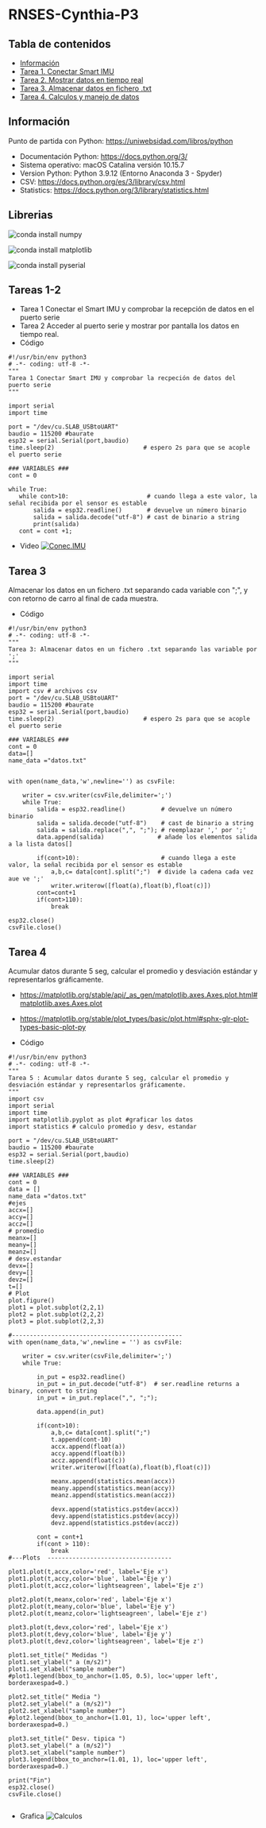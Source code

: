 # RNSES-Cynthia-P3

## Tabla de contenidos 
* [Información](#info)
* [Tarea 1. Conectar Smart IMU](#tarea1)
* [Tarea 2. Mostrar datos en tiempo real ](#tarea2)
* [Tarea 3. Almacenar datos en fichero .txt](#tarea3)
* [Tarea 4. Calculos y manejo de datos](#tarea4)

## Información
Punto de partida con Python: https://uniwebsidad.com/libros/python

* Documentación Python: https://docs.python.org/3/
* Sistema operativo: macOS Catalina versión 10.15.7
* Version Python: Python 3.9.12 (Entorno Anaconda 3 - Spyder)
* CSV: https://docs.python.org/es/3/library/csv.html
* Statistics: https://docs.python.org/3/library/statistics.html

## Librerias
![conda install numpy](https://github.com/Cynthia-696529/Imagenes/blob/main/Captura%20de%20pantalla%202022-08-19%20a%20las%2019.18.01.png)

![conda install matplotlib](https://github.com/Cynthia-696529/Imagenes/blob/main/Captura%20de%20pantalla%202022-08-19%20a%20las%2019.19.15.png)

![conda install pyserial](https://github.com/Cynthia-696529/Imagenes/blob/main/Captura%20de%20pantalla%202022-08-19%20a%20las%2019.23.21.png)

## Tareas 1-2
* Tarea 1
Conectar el Smart IMU y comprobar la recepción de datos en el puerto serie
* Tarea 2 
Acceder al puerto serie y mostrar por pantalla los datos en tiempo real.
* Código
 ```
 #!/usr/bin/env python3
# -*- coding: utf-8 -*-
"""
Tarea 1 Conectar Smart IMU y comprobar la recpeción de datos del puerto serie
"""

import serial
import time

port = "/dev/cu.SLAB_USBtoUART"
baudio = 115200 #baurate
esp32 = serial.Serial(port,baudio)
time.sleep(2)                         # espero 2s para que se acople el puerto serie

### VARIABLES ###
cont = 0

while True:    
    while cont>10:                      # cuando llega a este valor, la señal recibida por el sensor es estable 
        salida = esp32.readline()       # devuelve un número binario
        salida = salida.decode("utf-8") # cast de binario a string
        print(salida)
    cont = cont +1;
 ```
 
* Video
[![Conec.IMU](https://img.youtu.be/VO3m8w6JL4U.jpg)](https://youtu.be/VO3m8w6JL4U)

## Tarea 3
Almacenar los datos en un fichero .txt separando cada variable con ";", y con retorno de carro al final de cada muestra.
* Código
```
#!/usr/bin/env python3
# -*- coding: utf-8 -*-
"""
Tarea 3: Almacenar datos en un fichero .txt separando las variable por ';'
"""

import serial
import time
import csv # archivos csv
port = "/dev/cu.SLAB_USBtoUART"
baudio = 115200 #baurate
esp32 = serial.Serial(port,baudio)
time.sleep(2)                         # espero 2s para que se acople el puerto serie

### VARIABLES ###
cont = 0
data=[]
name_data ="datos.txt"


with open(name_data,'w',newline='') as csvFile:

    writer = csv.writer(csvFile,delimiter=';')
    while True:   
        salida = esp32.readline()          # devuelve un número binario
        salida = salida.decode("utf-8")    # cast de binario a string
        salida = salida.replace(",", ";"); # reemplazar ',' por ';'       
        data.append(salida)               # añade los elementos salida a la lista datos[]
    
        if(cont>10):                       # cuando llega a este valor, la señal recibida por el sensor es estable 
            a,b,c= data[cont].split(";")  # divide la cadena cada vez aue ve ';'    
            writer.writerow([float(a),float(b),float(c)])                             
        cont=cont+1
        if(cont>110):
            break     
 
esp32.close()
csvFile.close()
```
## Tarea 4
Acumular datos durante 5 seg, calcular el promedio y desviación estándar y representarlos gráficamente.
* https://matplotlib.org/stable/api/_as_gen/matplotlib.axes.Axes.plot.html#matplotlib.axes.Axes.plot
* https://matplotlib.org/stable/plot_types/basic/plot.html#sphx-glr-plot-types-basic-plot-py
 
* Código
```
#!/usr/bin/env python3
# -*- coding: utf-8 -*-
"""
Tarea 5 : Acumular datos durante 5 seg, calcular el promedio y desviación estándar y representarlos gráficamente.
"""
import csv
import serial
import time
import matplotlib.pyplot as plot #graficar los datos
import statistics # calculo promedio y desv, estandar

port = "/dev/cu.SLAB_USBtoUART"
baudio = 115200 #baurate
esp32 = serial.Serial(port,baudio)
time.sleep(2)     

### VARIABLES ###
cont = 0
data = []
name_data ="datos.txt"
#ejes
accx=[]   
accy=[]
accz=[]
# promedio
meanx=[]
meany=[]
meanz=[]
# desv.estandar
devx=[]
devy=[]
devz=[]
t=[]
# Plot
plot.figure()
plot1 = plot.subplot(2,2,1)
plot2 = plot.subplot(2,2,2)
plot3 = plot.subplot(2,2,3)

#------------------------------------------------
with open(name_data,'w',newline = '') as csvFile:

    writer = csv.writer(csvFile,delimiter=';')
    while True:   

        in_put = esp32.readline()
        in_put = in_put.decode("utf-8")  # ser.readline returns a binary, convert to string
        in_put = in_put.replace(",", ";");
       
        data.append(in_put)
    
        if(cont>10):
            a,b,c= data[cont].split(";") 
            t.append(cont-10)
            accx.append(float(a))   
            accy.append(float(b))
            accz.append(float(c)) 
            writer.writerow([float(a),float(b),float(c)]) 
            
            meanx.append(statistics.mean(accx))
            meany.append(statistics.mean(accy))
            meanz.append(statistics.mean(accz))
            
            devx.append(statistics.pstdev(accx))
            devy.append(statistics.pstdev(accy))
            devz.append(statistics.pstdev(accz))
            
        cont = cont+1
        if(cont > 110):
            break
#---Plots  -----------------------------------   
    
plot1.plot(t,accx,color='red', label='Eje x')
plot1.plot(t,accy,color='blue', label='Eje y')
plot1.plot(t,accz,color='lightseagreen', label='Eje z')

plot2.plot(t,meanx,color='red', label='Eje x')
plot2.plot(t,meany,color='blue', label='Eje y')
plot2.plot(t,meanz,color='lightseagreen', label='Eje z')

plot3.plot(t,devx,color='red', label='Eje x')
plot3.plot(t,devy,color='blue', label='Eje y')
plot3.plot(t,devz,color='lightseagreen', label='Eje z')

plot1.set_title(" Medidas ")
plot1.set_ylabel(" a (m/s2)")
plot1.set_xlabel("sample number")    
#plot1.legend(bbox_to_anchor=(1.05, 0.5), loc='upper left', borderaxespad=0.)   

plot2.set_title(" Media ")
plot2.set_ylabel(" a (m/s2)")
plot2.set_xlabel("sample number")    
#plot2.legend(bbox_to_anchor=(1.01, 1), loc='upper left', borderaxespad=0.)    

plot3.set_title(" Desv. tipica ")
plot3.set_ylabel(" a (m/s2)")
plot3.set_xlabel("sample number")    
plot3.legend(bbox_to_anchor=(1.01, 1), loc='upper left', borderaxespad=0.)     

print("Fin")
esp32.close()
csvFile.close()


```
* Grafica
![Calculos](https://github.com/Cynthia-696529/Imagenes/blob/d0db84c33e729619e7062e3f84c76fb066d9401c/calculos.png)
